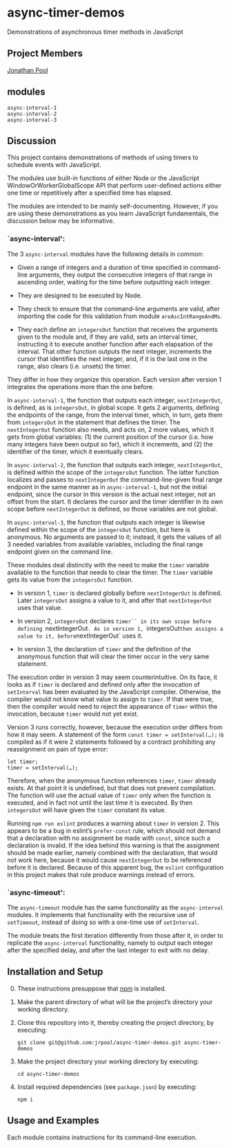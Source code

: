 # async-timer-demos
Demonstrations of asynchronous timer methods in JavaScript

## Project Members

[Jonathan Pool](https://github.com/jrpool)

## modules

```
async-interval-1
async-interval-2
async-interval-3
```

## Discussion

This project contains demonstrations of methods of using timers to schedule events with JavaScript.

The modules use built-in functions of either Node or the JavaScript WindowOrWorkerGlobalScope API that perform user-defined actions either one time or repetitively after a specified time has elapsed.

The modules are intended to be mainly self-documenting. However, if you are using these demonstrations as you learn JavaScript fundamentals, the discussion below may be informative.

### `async-interval':

The 3 `async-interval` modules have the following details in common:

- Given a range of integers and a duration of time specified in command-line arguments, they output the consecutive integers of that range in ascending order, waiting for the time before outputting each integer.

- They are designed to be executed by Node.

- They check to ensure that the command-line arguments are valid, after importing the code for this validation from module `areAscIntRangeAndMs`.

- They each define an `integersOut` function that receives the arguments given to the module and, if they are valid, sets an interval timer, instructing it to execute another function after each elapsation of the interval. That other function outputs the next integer, increments the cursor that identifies the next integer, and, if it is the last one in the range, also clears (i.e. unsets) the timer.

They differ in how they organize this operation. Each version after version 1 integrates the operations more than the one before.

In `async-interval-1`, the function that outputs each integer, `nextIntegerOut`, is defined, as is `integersOut`, in global scope. It gets 2 arguments, defining the endpoints of the range, from the interval timer, which, in turn, gets them from `integersOut` in the statement that defines the timer. The `nextIntegerOut` function also needs, and acts on, 2 more values, which it gets from global variables: (1) the current position of the cursor (i.e. how many integers have been output so far), which it increments, and (2) the identifier of the timer, which it eventually clears.

In `async-interval-2`, the function that outputs each integer, `nextIntegerOut`, is defined within the scope of the `integersOut` function. The latter function localizes and passes to `nextIntegerOut` the command-line-given final range endpoint in the same manner as in `async-interval-1`, but not the initial endpoint, since the cursor in this version is the actual next integer, not an offset from the start. It declares the cursor and the timer identifier in its own scope before `nextIntegerOut` is defined, so those variables are not global.

In `async-interval-3`, the function that outputs each integer is likewise defined within the scope of the `integersOut` function, but here is anonymous. No arguments are passed to it; instead, it gets the values of all 3 needed variables from available variables, including the final range endpoint given on the command line.

These modules deal distinctly with the need to make the `timer` variable available to the function that needs to clear the timer. The `timer` variable gets its value from the `integersOut` function.

- In version 1, `timer` is declared globally before `nextIntegerOut` is defined. Later `integersOut` assigns a value to it, and after that `nextIntegerOut` uses that value.

- In version 2, `integersOut` declares `timer`` in its own scope before defining `nextIntegerOut`. As in version 1, `integersOut` then assigns a value to it, before `nextIntegerOut` uses it.

- In version 3, the declaration of `timer` and the definition of the anonymous function that will clear the timer occur in the very same statement.

The execution order in version 3 may seem counterintuitive. On its face, it looks as if `timer` is declared and defined only after the invocation of `setInterval` has been evaluated by the JavaScript compiler. Otherwise, the compiler would not know what value to assign to `timer`. If that were true, then the compiler would need to reject the appearance of `timer` within the invocation, because `timer` would not yet exist.

Version 3 runs correctly, however, because the execution order differs from how it may seem. A statement of the form `const timer = setInterval(…);` is compiled as if it were 2 statements followed by a contract prohibiting any reassignment on pain of type error:

```
let timer;
timer = setInterval(…);
```

Therefore, when the anonymous function references `timer`, `timer` already exists. At that point it is undefined, but that does not prevent compilation. The function will use the actual value of `timer` only when the function is executed, and in fact not until the last time it is executed. By then `integersOut` will have given the `timer` constant its value.

Running `npm run eslint` produces a warning about `timer` in version 2. This appears to be a bug in eslint’s `prefer-const` rule, which should not demand that a declaration with no assignment be made with `const`, since such a declaration is invalid. If the idea behind this warning is that the assignment should be made earlier, namely combined with the declaration, that would not work here, because it would cause `nextIntegerOut` to be referenced before it is declared. Because of this apparent bug, the `eslint` configuration in this project makes that rule produce warnings instead of errors.

### `async-timeout':

The `async-timeout` module has the same functionality as the `async-interval` modules. It implements that functionality with the recursive use of `setTimeout`, instead of doing so with a one-time use of `setInterval`.

The module treats the first iteration differently from those after it, in order to replicate the `async-interval` functionality, namely to output each integer after the specified delay, and after the last integer to exit with no delay.

## Installation and Setup

0. These instructions presuppose that [npm][npm] is installed.

1. Make the parent directory of what will be the project’s directory your working directory.

2. Clone this repository into it, thereby creating the project directory, by executing:

    `git clone git@github.com:jrpool/async-timer-demos.git async-timer-demos`

2. Make the project directory your working directory by executing:

    `cd async-timer-demos`

3. Install required dependencies (see `package.json`) by executing:

    `npm i`

## Usage and Examples

Each module contains instructions for its command-line execution.

[npm]: https://www.npmjs.com/
